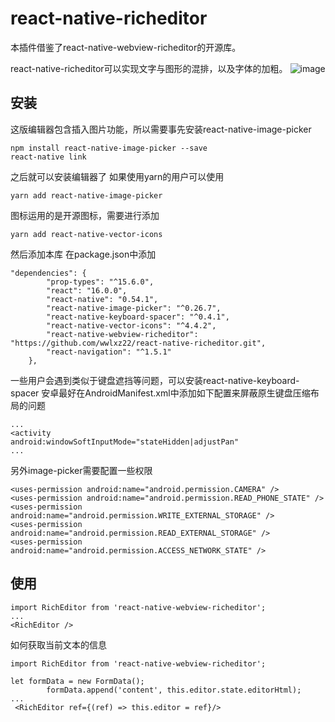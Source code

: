 # react-native-richeditor

本插件借鉴了react-native-webview-richeditor的开源库。

react-native-richeditor可以实现文字与图形的混排，以及字体的加粗。
![image](https://github.com/wwlxz22/react-native-richeditor/Screenshot_2018-03-12-19-02-49-680_com.pets.png)

## 安装

这版编辑器包含插入图片功能，所以需要事先安装react-native-image-picker

```
npm install react-native-image-picker --save
react-native link
```
之后就可以安装编辑器了
如果使用yarn的用户可以使用

```
yarn add react-native-image-picker
```

图标运用的是开源图标，需要进行添加

```
yarn add react-native-vector-icons
```

然后添加本库
在package.json中添加
```
"dependencies": {
		"prop-types": "^15.6.0",
		"react": "16.0.0",
		"react-native": "0.54.1",
		"react-native-image-picker": "^0.26.7",
		"react-native-keyboard-spacer": "^0.4.1",
		"react-native-vector-icons": "^4.4.2",
		"react-native-webview-richeditor": "https://github.com/wwlxz22/react-native-richeditor.git",
		"react-navigation": "^1.5.1"
	},
```
一些用户会遇到类似于键盘遮挡等问题，可以安装react-native-keyboard-spacer
安卓最好在AndroidManifest.xml中添加如下配置来屏蔽原生键盘压缩布局的问题

```
...
<activity
android:windowSoftInputMode="stateHidden|adjustPan"
...
```

另外image-picker需要配置一些权限
```
<uses-permission android:name="android.permission.CAMERA" />
<uses-permission android:name="android.permission.READ_PHONE_STATE" />
<uses-permission android:name="android.permission.WRITE_EXTERNAL_STORAGE" />
<uses-permission android:name="android.permission.READ_EXTERNAL_STORAGE" />
<uses-permission android:name="android.permission.ACCESS_NETWORK_STATE" />
```

## 使用

```
import RichEditor from 'react-native-webview-richeditor';
...
<RichEditor />
```

如何获取当前文本的信息
```
import RichEditor from 'react-native-webview-richeditor';

let formData = new FormData();
        formData.append('content', this.editor.state.editorHtml);
...
 <RichEditor ref={(ref) => this.editor = ref}/>
```
 







